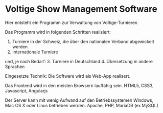 # Voltige Show Management Software 

Hier entsteht ein Programm zur Verwaltung von Voltige-Turnieren.

Das Programm wird in folgenden Schritten realisiert:

 1. Turniere in der Schweiz, die über den nationalen Verband abgewickelt werden.
 2. Internationale Turniere

und, je nach Bedarf:
 3. Turniere in Deutschland
 4. Übersetzung in andere Sprachen


Eingesetzte Technik:
 Die Software wird als Web-App realisert.

 Das Frontend wird in den meisten Browsern lauffähig sein.
 HTML5, CSS3, Javascript, Angularjs

 Der Server kann mit wenig Aufwand auf den Betriebssystemen Windows, Mac OS X oder Linus betrieben werden.
 Apache, PHP, MariaDB (ex MySQL)


